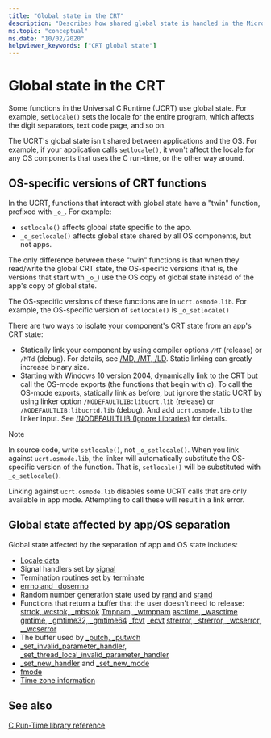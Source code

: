 ```yaml
---
title: "Global state in the CRT"
description: "Describes how shared global state is handled in the Microsoft Universal C Runtime." 
ms.topic: "conceptual"
ms.date: "10/02/2020"
helpviewer_keywords: ["CRT global state"]
---
```


# Global state in the CRT

Some functions in the Universal C Runtime (UCRT) use global state. For example, `setlocale()` sets the locale for the entire program, which affects the digit separators, text code page, and so on.

The UCRT's global state isn't shared between applications and the OS. For example, if your application calls `setlocale()`, it won't affect the locale for any OS components that uses the C run-time, or the other way around.

## OS-specific versions of CRT functions

In the UCRT, functions that interact with global state have a "twin" function, prefixed with `_o_`. For example:

- `setlocale()` affects global state specific to the app.
- `_o_setlocale()` affects global state shared by all OS components, but not apps.

The only difference between these "twin" functions is that when they read/write the global CRT state, the OS-specific versions (that is, the versions that start with `_o_`) use the OS copy of global state instead of the app's copy of global state.

The OS-specific versions of these functions are in `ucrt.osmode.lib`. For example, the OS-specific version of `setlocale()` is `_o_setlocale()`

There are two ways to isolate your component's CRT state from an app's CRT state:

- Statically link your component by using compiler options `/MT` (release) or `/MTd` (debug). For details, see [/MD, /MT, /LD](../build/reference/md-mt-ld-use-run-time-library.md). Static linking can greatly increase binary size.
- Starting with Windows 10 version 2004, dynamically link to the CRT but call the OS-mode exports (the functions that begin with _o_). To call the OS-mode exports, statically link as before, but ignore the static UCRT by using linker option `/NODEFAULTLIB:libucrt.lib` (release) or `/NODEFAULTLIB:libucrtd.lib` (debug). And add `ucrt.osmode.lib` to the linker input. See [/NODEFAULTLIB (Ignore Libraries)](../build/reference/nodefaultlib-ignore-libraries.md) for details.

> [!Note]
> In source code,  write `setlocale()`, not `_o_setlocale()`. When you link against `ucrt.osmode.lib`, the linker will automatically substitute the OS-specific version of the function. That is, `setlocale()` will be substituted with `_o_setlocale()`.

Linking against `ucrt.osmode.lib` disables some UCRT calls that are only available in app mode. Attempting to call these will result in a link error.

## Global state affected by app/OS separation

Global state affected by the separation of app and OS state includes:

- [Locale data](locale.md)
- Signal handlers set by [signal](reference/signal.md)
- Termination routines set by [terminate](reference/set-terminate-crt.md)
- [errno and _doserrno](errno-doserrno-sys-errlist-and-sys-nerr.md)
- Random number generation state used by [rand](reference/rand.md) and [srand](reference/srand.md)
- Functions that return a buffer that the user doesn't need to release:
    [strtok, wcstok, _mbstok](reference/strtok-strtok-l-wcstok-wcstok-l-mbstok-mbstok-l.md)
    [Tmpnam, _wtmpnam](reference/tempnam-wtempnam-tmpnam-wtmpnam.md)
    [asctime, _wasctime](reference/asctime-wasctime.md)
    [gmtime, _gmtime32, _gmtime64](reference/gmtime-gmtime32-gmtime64.md)
    [_fcvt](reference/fcvt.md)
    [_ecvt](reference/ecvt.md)
    [strerror, _strerror, _wcserror, __wcserror](reference/strerror-strerror-wcserror-wcserror.md)
- The buffer used by [_putch, _putwch](reference/putch-putwch.md)
- [_set_invalid_parameter_handler, _set_thread_local_invalid_parameter_handler](reference/set-invalid-parameter-handler-set-thread-local-invalid-parameter-handler.md)
- [_set_new_handler](reference/set-new-handler.md) and [_set_new_mode](reference/set-new-mode.md)
- [fmode](text-and-binary-mode-file-i-o.md)
- [Time zone information](time-management.md)

## See also

[C Run-Time library reference](c-run-time-library-reference.md)
